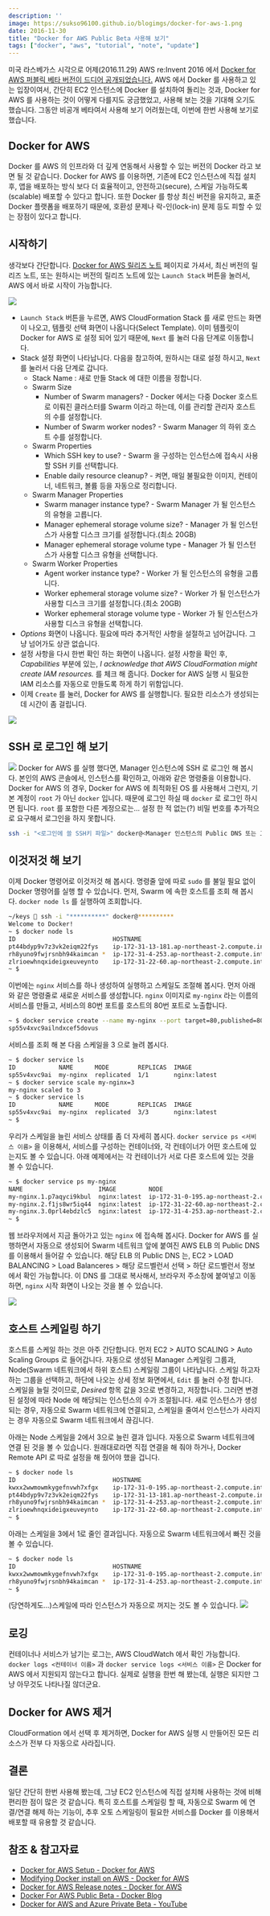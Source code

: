 ```yaml
---
description: ''
image: https://sukso96100.github.io/blogimgs/docker-for-aws-1.png
date: 2016-11-30
title: "Docker for AWS Public Beta 사용해 보기"
tags: ["docker", "aws", "tutorial", "note", "update"]
---
```

미국 라스베가스 시각으로 어제(2016.11.29) AWS re:Invent 2016 에서 [Docker for AWS 퍼블릭 베타 버전이 드디어 공개되었습니다.](https://blog.docker.com/2016/11/docker-aws-public-beta/) AWS 에서 Docker 를 사용하고 있는 입장이여서, 간단히 EC2 인스턴스에 Docker 를 설치하여 돌리는 것과, Docker for AWS 를 사용하는 것이 어떻게 다를지도 궁금했었고, 사용해 보는 것을 기대해 오기도 했습니다. 그동안 비공개 베타여서 사용해 보기 어려웠는데, 이번에 한번 사용해 보기로 했습니다.

## Docker for AWS
Docker 를 AWS 의 인프라와 더 깊게 연동해서 사용할 수 있는 버전의 Docker 라고 보면 될 것 같습니다. Docker for AWS 를 이용하면, 기존에 EC2 인스턴스에 직접 설치 후, 앱을 배포하는 방식 보다 더 효율적이고, 안전하고(secure), 스케일 가능하도록(scalable) 배포할 수 있다고 합니다. 또한 Docker 를 항상 최신 버전을 유지하고, 표준 Docker 플랫폼을 배포하기 때문에, 호환성 문제나 락-인(lock-in) 문제 등도 피할 수 있는 장점이 있다고 합니다.

## 시작하기
생각보다 간단합니다. [Docker for AWS 릴리즈 노트](https://beta.docker.com/docs/aws/release-notes/) 페이지로 가셔서, 최신 버전의 릴리즈 노트, 또는 원하시는 버전의 릴리즈 노트에 있는 `Launch Stack` 버튼을 눌러서, AWS 에서 바로 시작이 가능합니다.

![](https://sukso96100.github.io/blogimgs/docker-for-aws-2.png)

- `Launch Stack` 버튼을 누르면, AWS CloudFormation Stack 를 새로 만드는 화면이 나오고, 템플릿 선택 화면이 나옵니다(Select Template). 이미 템플릿이 Docker for AWS 로 설정 되어 있기 때문에, `Next` 를 눌러 다음 단계로 이동합니다.
- Stack 설정 화면이 나타납니다. 다음을 참고하여, 원하시는 대로 설정 하시고, `Next` 를 눌러서 다음 단계로 갑니다.
  - Stack Name : 새로 만들 Stack 에 대한 이름을 정합니다.
  - Swarm Size
    - Number of Swarm managers? - Docker 에서는 다중 Docker 호스트로 이뤄진 클러스터를 Swarm 이라고 하는데, 이를 관리할 관리자 호스트의 수를 설정합니다.
    - Number of Swarm worker nodes? - Swarm Manager 의 하위 호스트 수를 설정합니다.
  - Swarm Properties
    - Which SSH key to use? - Swarm 을 구성하는 인스턴스에 접속시 사용할 SSH 키를 선택합니다.
    - Enable daily resource cleanup? - 켜면, 매일 불필요한 이미지, 컨테이너, 네트워크, 볼륨 등을 자동으로 정리합니다.
  - Swarm Manager Properties
    - Swarm manager instance type? - Swarm Manager 가 될 인스턴스의 유형을 고릅니다.
    - Manager ephemeral storage volume size? - Manager 가 될 인스턴스가 사용할 디스크 크기를 설정합니다.(최소 20GB)
    - Manager ephemeral storage volume type - Manager 가 될 인스턴스가 사용할 디스크 유형을 선택합니다.
  - Swarm Worker Properties
    - Agent worker instance type? - Worker 가 될 인스턴스의 유형을 고릅니다.
    - Worker ephemeral storage volume size? - Worker 가 될 인스턴스가 사용할 디스크 크기를 설정합니다.(최소 20GB)
    - Worker ephemeral storage volume type - Worker 가 될 인스턴스가 사용할 디스크 유형을 선택합니다.
- *Options* 화면이 나옵니다. 필요에 따라 추거적인 사항을 설절하고 넘어갑니다. 그냥 넘어가도 상관 없습니다.
- 설정 사항을 다시 한번 확인 하는 화면이 나옵니다. 설정 사항을 확인 후, *Capabilities* 부분에 있는, *I acknowledge that AWS CloudFormation might create IAM resources.* 를 체크 해 줍니다. Docker for AWS 실행 시 필요한 IAM 리소스를 자동으로 만들도록 하게 하기 위함입니다.
- 이제 `Create` 를 눌러, Docker for AWS 를 실행합니다. 필요한 리소스가 생성되는데 시간이 좀 걸립니다.

![](https://sukso96100.github.io/blogimgs/docker-for-aws-3.png)

## SSH 로 로그인 해 보기
![](https://sukso96100.github.io/blogimgs/docker-for-aws-4.png)
Docker for AWS 를 실행 했다면, Manager 인스턴스에 SSH 로 로그인 해 봅시다. 본인의 AWS 콘솔에서, 인스턴스를 확인하고, 아래와 같은 명령줄을 이용합니다.
Docker for AWS 의 경우, Docker for AWS 에 최적화된 OS 를 사용해서 그런지, 기본 계정이 `root` 가 아닌 `docker` 입니다.
때문에 로그인 하실 때 `docker` 로 로그인 하시면 됩니다. `root` 를 포함한 다른 계정으로는... 설정 한 적 없는(?) 비밀 번호를 추가적으로 요구해서 로그인을 하지 못합니다.

```bash
ssh -i "<로그인에 쓸 SSH키 파일>" docker@<Manager 인스턴스의 Public DNS 또는 고정IP>
```

## 이것저것 해 보기

이제 Docker 명령어로 이것저것 해 봅시다. 명령줄 앞에 따로 `sudo` 를 불일 필요 없이 Docker 명령어를 실행 할 수 있습니다. 먼저, Swarm 에 속한 호스트를 조회 해 봅시다. `docker node ls` 를 실행하여 조회합니다.

```bash
~/keys  ssh -i "**********" docker@**********
Welcome to Docker!
~ $ docker node ls
ID                           HOSTNAME                                         STATUS  AVAILABILITY  MANAGER STATUS
pt44bdyp9v7z3vk2eiqm22fys    ip-172-31-13-181.ap-northeast-2.compute.internal  Ready   Active        
rh8yuno9fwjrsnbh94kaimcan *  ip-172-31-4-253.ap-northeast-2.compute.internal   Ready   Active        Leader
zlrioewhnqxideigxeuveynto    ip-172-31-22-60.ap-northeast-2.compute.internal   Ready   Active           
~ $
```

이번에는 `nginx` 서비스를 하나 생성하여 실행하고 스케일도 조절해 봅시다. 먼저 아래와 같은 명령줄로 새로운 서비스를 생성합니다. `nginx` 이미지로 `my-nginx` 라는 이름의 서비스를 만들고, 서비스의 80번 포트를 호스트의 80번 포트로 노출합니다.

```bash
~ $ docker service create --name my-nginx --port target=80,published=80 nginx
sp55v4xvc9ailndxcef5dovus
```

서비스를 조회 해 본 다음 스케일을 3 으로 늘려 봅시다.

```bash
~ $ docker service ls
ID            NAME      MODE        REPLICAS  IMAGE
sp55v4xvc9ai  my-nginx  replicated  1/1       nginx:latest
~ $ docker service scale my-nginx=3
my-nginx scaled to 3
~ $ docker service ls
ID            NAME      MODE        REPLICAS  IMAGE
sp55v4xvc9ai  my-nginx  replicated  3/3       nginx:latest
~ $
```

우리가 스케일을 늘린 서비스 상태를 좀 더 자세히 봅시다. `docker service ps <서비스 이름>` 을 이용해서, 서비스를 구성하는 컨테이너와, 각 컨테이너가 어떤 호스트에 있는지도 볼 수 있습니다. 아래 예제에서는 각 컨테이너가 서로 다른 호스트에 있는 것을 볼 수 있습니다.

```bash
~ $ docker service ps my-nginx
NAME                     IMAGE         NODE                                             DESIRED STATE  CURRENT STATE          ERROR  PORTS
my-nginx.1.p7aqyci9kbul  nginx:latest  ip-172-31-0-195.ap-northeast-2.compute.internal  Running        Running 4 minutes ago         
my-nginx.2.f1js8wr5iq44  nginx:latest  ip-172-31-22-60.ap-northeast-2.compute.internal  Running        Running 2 minutes ago         
my-nginx.3.0prl4ebdzlc5  nginx:latest  ip-172-31-4-253.ap-northeast-2.compute.internal  Running        Running 2 minutes ago         
~ $
```

웹 브라우저에서 지금 돌아가고 있는 `nginx` 에 접속해 봅시다. Docker for AWS 를 실행하면서 자동으로 생성되어 Swarm 네트워크 앞에 붙여진 AWS ELB 의 Public DNS 를 이용해서 들어갈 수 있습니다. 해당 ELB 의 Public DNS 는, EC2 > LOAD BALANCING > Load Balanceres > 해당 로드벨런서 선택 > 하단 로드벨런서 정보 에서 확인 가능합니다. 이 DNS 를 그대로 복사해서, 브라우저 주소창에 붙여넣고 이동하면, `nginx` 시작 화면이 나오는 것을 볼 수 있습니다.

![](https://sukso96100.github.io/blogimgs/docker-for-aws-5.png)

## 호스트 스케일링 하기
호스트를 스케일 하는 것은 아주 간단합니다. 먼저 EC2 > AUTO SCALING > Auto Scaling Groups 로 들어갑니다. 자동으로 생성된 Manager 스케일링 그룹과, Node(Swarm 네트워크에서 하위 호스트) 스케일링 그룹이 나타납니다. 스케일 하고자 하는 그룹을 선택하고, 하단에 나오는 상세 정보 화면에서, `Edit` 를 눌러 수정 합니다. 스케일을 늘릴 것이므로, *Desired* 항목 값을 3으로 변경하고, 저장합니다. 그러면 변경된 설정에 따라 Node 에 해당되는 인스턴스의 수가 조절됩니다. 새로 인스턴스가 생성되는 경우, 자동으로 Swarm 네트워크에 연결되고, 스케일을 줄여서 인스턴스가 사라지는 경우 자동으로 Swarm 네트워크에서 끊김니다.

아래는 Node 스케일을 2에서 3으로 늘린 결과 입니다. 자동으로 Swarm 네트워크에 연결 된 것을 볼 수 있습니다. 원래대로라면 직접 연결을 해 줘야 하거나, Docker Remote API 로 따로 설정을 해 줬어야 했을 겁니다.

```bash
~ $ docker node ls
ID                           HOSTNAME                                          STATUS  AVAILABILITY  MANAGER STATUS
kwxx2wwmowmkygefnvwh7xfgx    ip-172-31-0-195.ap-northeast-2.compute.internal   Ready   Active        
pt44bdyp9v7z3vk2eiqm22fys    ip-172-31-13-181.ap-northeast-2.compute.internal  Ready   Active        
rh8yuno9fwjrsnbh94kaimcan *  ip-172-31-4-253.ap-northeast-2.compute.internal   Ready   Active        Leader
zlrioewhnqxideigxeuveynto    ip-172-31-22-60.ap-northeast-2.compute.internal   Ready   Active        
~ $
```

아래는 스케일을 3에서 1로 줄인 결과입니다. 자동으로 Swarm 네트워크에서 빠진 것을 볼 수 있습니다.

```bash
~ $ docker node ls
ID                           HOSTNAME                                          STATUS  AVAILABILITY  MANAGER STATUS
kwxx2wwmowmkygefnvwh7xfgx    ip-172-31-0-195.ap-northeast-2.compute.internal   Ready   Active        
rh8yuno9fwjrsnbh94kaimcan *  ip-172-31-4-253.ap-northeast-2.compute.internal   Ready   Active        Leader
~ $
```

(당연하게도...)스케일에 따라 인스턴스가 자동으로 꺼지는 것도 볼 수 있습니다.
![](https://sukso96100.github.io/blogimgs/docker-for-aws-6.png)

## 로깅
컨테이너나 서비스가 남기는 로그는, AWS CloudWatch 에서 확인 가능합니다. `docker logs <컨테이너 이름>` 과 `docker service logs <서비스 이름>` 은 Docker for AWS 에서 지원되지 않는다고 합니다. 실제로 실행을 한번 해 봤는데, 실행은 되지만 그냥 아무것도 나타나질 않더군요.

## Docker for AWS 제거
CloudFormation 에서 선택 후 제거하면, Docker for AWS 실행 시 만들어진 모든 리소스가 전부 다 자동으로 사라집니다.

## 결론
일단 간단히 한번 사용해 봤는데, 그냥 EC2 인스턴스에 직접 설치해 사용하는 것에 비해 편리한 점이 많은 것 같습니다. 특히 호스트를 스케일링 할 때, 자동으로 Swarm 에 연결/연결 해제 하는 기능이, 추후 오토 스케일링이 필요한 서비스를 Docker 를 이용해서 배포할 때 유용할 것 같습니다.

## 참조 & 참고자료
- [Docker for AWS Setup - Docker for AWS](https://beta.docker.com/docs/aws/)
- [Modifying Docker install on AWS - Docker for AWS](https://beta.docker.com/docs/aws/scaling/)
- [Docker for AWS Release notes - Docker for AWS](https://beta.docker.com/docs/aws/release-notes/)
- [Docker For AWS Public Beta - Docker Blog](https://blog.docker.com/2016/11/docker-aws-public-beta/)
- [Docker for AWS and Azure Private Beta - YouTube](https://www.youtube.com/watch?v=c-EHuF-e3oY)
